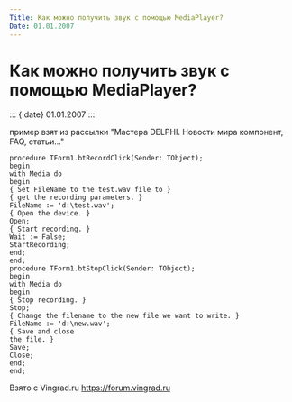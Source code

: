 ```yaml
---
Title: Как можно получить звук с помощью MediaPlayer?
Date: 01.01.2007
---
```



Как можно получить звук с помощью MediaPlayer?
==============================================

::: {.date}
01.01.2007
:::

пример взят из рассылки \"Мастера DELPHI. Новости мира компонент, FAQ,
статьи\...\"

    procedure TForm1.btRecordClick(Sender: TObject);
    begin
    with Media do 
    begin
    { Set FileName to the test.wav file to }
    { get the recording parameters. }
    FileName := 'd:\test.wav';
    { Open the device. }
    Open;
    { Start recording. }
    Wait := False;
    StartRecording;
    end;
    end;
    procedure TForm1.btStopClick(Sender: TObject);
    begin
    with Media do 
    begin
    { Stop recording. }
    Stop;
    { Change the filename to the new file we want to write. }
    FileName := 'd:\new.wav';
    { Save and close
    the file. }
    Save;
    Close;
    end;
    end;

Взято с Vingrad.ru <https://forum.vingrad.ru>
